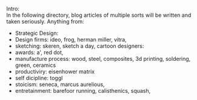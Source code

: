 Intro:    
In the following directory, blog articles of multiple sorts will be written and taken seriously. Anything from:
- Strategic Design:
- Design firms: ideo, frog, herman miller, vitra,
- sketching: skeren, sketch a day, cartoon designers:
- awards: a', red dot,
- manufacture process: wood, steel, composites, 3d printing, soldering, green, ceramics
- productiviry: eisenhower matrix
- self dicipline: toggl
- stoicism: seneca, marcus aurelious,
- entretainment: barefoor running, calisthenics, squash, 
